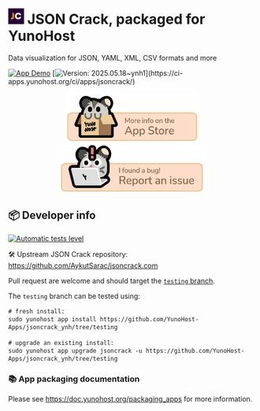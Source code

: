 <!--
N.B.: This README was automatically generated by <https://github.com/YunoHost/apps_tools/blob/main/readme_generator>
It shall NOT be edited by hand.
-->

<h1>
  <img src="https://raw.githubusercontent.com/YunoHost/apps/main/logos/jsoncrack.png" width="32px" alt="Logo of JSON Crack">
  JSON Crack, packaged for YunoHost
</h1>

Data visualization for JSON, YAML, XML, CSV formats and more

[![App Demo](https://img.shields.io/badge/App_Demo-blue?style=for-the-badge)](https://jsoncrack.com/editor)
[![Version: 2025.05.18~ynh1](https://img.shields.io/badge/Version-2025.05.18~ynh1-rgba(0,150,0,1)?style=for-the-badge)](https://ci-apps.yunohost.org/ci/apps/jsoncrack/)

<div align="center">
<a href="https://apps.yunohost.org/app/jsoncrack"><img height="100px" src="https://github.com/YunoHost/yunohost-artwork/raw/refs/heads/main/badges/neopossum-badges/badge_more_info_on_the_appstore.svg"/></a>
<a href="https://github.com/YunoHost-Apps/jsoncrack_ynh/issues"><img height="100px" src="https://github.com/YunoHost/yunohost-artwork/raw/refs/heads/main/badges/neopossum-badges/badge_report_an_issue.svg"/></a>
</div>

## 📦 Developer info

[![Automatic tests level](https://apps.yunohost.org/badge/cilevel/jsoncrack)](https://ci-apps.yunohost.org/ci/apps/jsoncrack/)

🛠️ Upstream JSON Crack repository: <https://github.com/AykutSarac/jsoncrack.com>

Pull request are welcome and should target the [`testing` branch](https://github.com/YunoHost-Apps/jsoncrack_ynh/tree/testing).

The `testing` branch can be tested using:
```
# fresh install:
sudo yunohost app install https://github.com/YunoHost-Apps/jsoncrack_ynh/tree/testing

# upgrade an existing install:
sudo yunohost app upgrade jsoncrack -u https://github.com/YunoHost-Apps/jsoncrack_ynh/tree/testing
```

### 📚 App packaging documentation

Please see <https://doc.yunohost.org/packaging_apps> for more information.